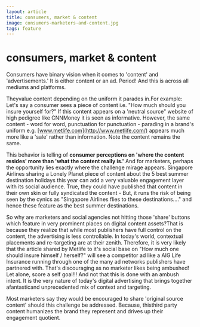```yaml
---
layout: article
title: consumers, market & content
image: consumers-marketers-and-content.jpg
tags: feature
---
```

# consumers, market & content

Consumers have binary vision when it comes to 'content' and 'advertisements.' It is either content or an ad. Period! And this is across all mediums and platforms.

Theyvalue content depending on the uniform it parades in.For example: Let's say a consumer sees a piece of content i.e. "How much should you insure yourself for?" If this content appears on a 'neutral source" website of high pedigree like CNNMoney it is seen as informative. However, the same content - word for word, punctuation for punctuation - parading in a brand's uniform e.g. [www.metlife.com](http://www.metlife.com/) appears much more like a 'sale' rather than information. Note the content remains the same.

This behavior is telling of **consumer perceptions on 'where the content resides' more than 'what the content really is.'** And for marketers, perhaps the opportunity lies exactly where the challenge mirage appears. Singapore Airlines sharing a Lonely Planet piece of content about the 5 best summer destination holidays this year can add a very valuable engagement layer with its social audience. True, they could have published that content in their own skin or fully syndicated the content - But, it runs the risk of being seen by the cynics as "Singapore Airlines flies to these destinations...." and hence these feature as the best summer destinations.

So why are marketers and social agencies not hitting those 'share' buttons which feature in very prominent places on digital content assets?That is because they realize that while most publishers have full control on the content, the advertising is less controllable. In today's world, contextual placements and re-targeting are at their zenith. Therefore, it is very likely that the article shared by Metlife to it's social base on "How much one should insure himself / herself?" will see a competitor ad like a AIG Life Insurance running through one of the many ad networks publishers have partnered with. That's discouraging as no marketer likes being ambushed! Let alone, score a self goal!!! And not that this is done with an ambush intent. It is the very nature of today's digital advertising that brings together afantasticand unprecedented mix of context and targeting.

Most marketers say they would be encouraged to share 'original source content' should this challenge be addressed. Because, thisthird party content humanizes the brand they represent and drives up their engagement quotient.